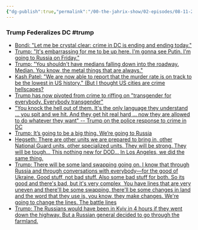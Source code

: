 ```yaml
---
{"dg-publish":true,"permalink":"/00-the-jahrix-show/02-episodes/08-11-2025/","tags":["jahrixshow","maga","trump"],"created":"2025-08-11T03:04:03.454-04:00","updated":"2025-08-11T13:18:20.392-04:00"}
---
```


### Trump Federalizes DC #trump 
- [Bondi: "Let me be crystal clear: crime in DC is ending and ending today."](https://x.com/atrupar/status/1954921536743195136)
- [Trump: "It's embarrassing for me to be up here. I'm gonna see Putin. I'm going to Russia on Friday."](https://x.com/atrupar/status/1954919560840204467)
- [Trump: "You shouldn't have medians falling down into the roadway. Median. You know, the metal things that are always."](https://x.com/atrupar/status/1954927196176318695)
- [Kash Patel: "We are now able to report that the murder rate is on track to be the lowest in US history." (But I thought US cities are crime hellscapes?](https://x.com/atrupar/status/1954922814596657356)
- [Trump has now pivoted from crime to riffing on "transgender for everybody. Everybody transgender"](https://x.com/atrupar/status/1954918588847939589)
- ["You knock the hell out of them. It's the only language they understand ... you spit and we hit. And they get hit real hard ... now they are allowed to do whatever they want" -- Trump on the police response to crime in DC](https://x.com/atrupar/status/1954918304159543503)
- [Trump: It’s going to be a big thing. We’re going to Russia](https://x.com/Acyn/status/1954934469787615603)
- [Hegseth: There are other units we are prepared to bring in, other National Guard units, other specialized units. They will be strong. They will be tough… This nothing new for DOD… In Los Angeles, we did the same thing.](https://x.com/Acyn/status/1954922067725545513)
- [ Trump: There will be some land swapping going on. I know that through Russia and through conversations with everybody—for the good of Ukraine. Good stuff, not bad stuff. Also some bad stuff for both. So its good and there's bad, but it's very complex  You have lines that are very uneven and there'll be some swapping, there'll be some changes in land and the word that they use is, you know, they make changes. We're going to change the lines. The battle lines](https://x.com/Acyn/status/1954936988039274586)
- [Trump: The Russians would have been in Kyiv in 4 hours if they went down the highway. But a Russian general decided to go through the farmland.](https://x.com/clashreport/status/1954932867542257991)